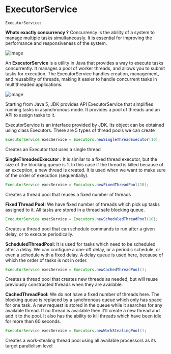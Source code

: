 # ExecutorService

`ExecutorService:`

**Whats exactly concurrency ?**
Concurrency is the ability of a system to manage multiple tasks simultaneously. It is essential for improving the performance and responsiveness of the system.

![image](https://github.com/vinosubi/Java-Thread-Examples/assets/133937082/ac0dcb21-41f1-446c-8282-5298770a66b8)

An **ExecutorService** is a utility in Java that provides a way to execute tasks concurrently.
It manages a pool of worker threads, and allows you to submit tasks for execution.
The ExecutorService handles creation, management, and reusability of threads, making it easier to handle concurrent tasks in multithreaded applications.

![image](https://github.com/vinosubi/Java-Thread-Examples/assets/133937082/b57765f9-cdbf-4017-9f80-5433ddf6a8ea)

Starting from Java 5, JDK provides API ExecutorService that simplifies running tasks in asynchronous mode. It provides a pool of threads and an API to assign tasks to it.

ExecutorService is an interface provided by JDK. Its object can be obtained using class Executors. There are 5 types of thread pools we can create

```java
ExecutorService execService = Executors.newSingleThreadExecutor(10);
 ```
 Creates an Executor that uses a single thread
 
 **SingleThreadedExecutor :** It is similar to a fixed thread executor, but the size of the blocking queue is 1. In this case if the thread is killed because of an exception, a new thread is created. It is used when we want to make sure of the order of execution (sequentially).

```java
ExecutorService execService = Executors.newFixedThreadPool(10);
```
 Creates a thread pool that reuses a fixed number of threads
 
**Fixed Thread Pool:** We have fixed number of threads which pick up tasks assigned to it. All tasks are stored in a thread safe blocking queue.


```java
ExecutorService execService = Executors.newScheduledThreadPool(10);
```
 Creates a thread pool that can schedule commands to run after a given delay, or to execute periodically.
 
**ScheduledThreadPool:** It is used for tasks which need to be scheduled after a delay. We can configure a one-off delay, or a periodic schedule, or even a schedule with a fixed delay. A delay queue is used here, because of which the order of tasks is not in order.


```java
ExecutorService execService = Executors.newCachedThreadPool();
```
 Creates a thread pool that creates new threads as needed, but will reuse previously constructed threads when they are available.
 
**CachedThreadPool:** We do not have a fixed number of threads here. The blocking queue is replaced by a synchronous queue which only has space for one task. A new request is stored in the queue while it searches for any available thread. If no thread is available then it’ll create a new thread and add it to the pool. It also has the ability to kill threads which have been idle for more than 60 seconds.


```java
ExecutorService execService = Executors.newWorkStealingPool();
```
Creates a work-stealing thread pool using all available processors as its target parallelism level






